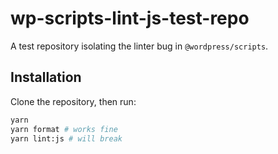 # wp-scripts-lint-js-test-repo

A test repository isolating the linter bug in `@wordpress/scripts`.

## Installation

Clone the repository, then run:

```sh
yarn
yarn format # works fine
yarn lint:js # will break
```
